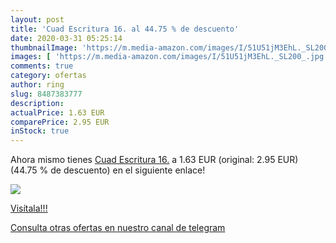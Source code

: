 ```yaml
---
layout: post
title: 'Cuad Escritura 16. al 44.75 % de descuento'
date: 2020-03-31 05:25:14
thumbnailImage: 'https://m.media-amazon.com/images/I/51U51jM3EhL._SL200_.jpg'
images: [ 'https://m.media-amazon.com/images/I/51U51jM3EhL._SL200_.jpg' ]
comments: true
category: ofertas
author: ring
slug: 8487383777
description:
actualPrice: 1.63 EUR
comparePrice: 2.95 EUR
inStock: true
---
```


Ahora mismo tienes [Cuad Escritura 16.](https://www.amazon.com/dp/8487383777/?tag=redken08-20) a 1.63 EUR (original: 2.95 EUR) (44.75 %  de descuento) en el siguiente enlace!

[![](https://m.media-amazon.com/images/I/51U51jM3EhL._SL200_.jpg)](https://www.amazon.com/dp/8487383777/?tag=redken08-20)

[Visítala!!!](https://www.amazon.com/dp/8487383777/?tag=redken08-20)

[Consulta otras ofertas en nuestro canal de telegram](https://t.me/s/ofertas25)
